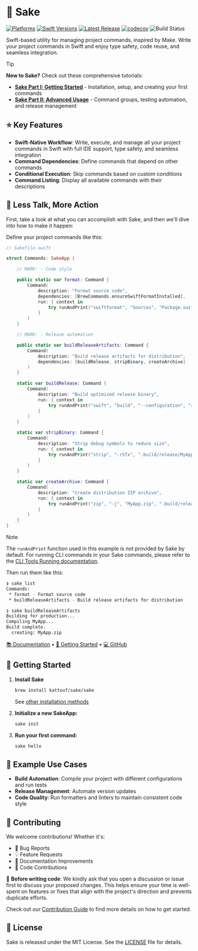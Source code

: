 # 🍶 Sake

[![Platforms](https://img.shields.io/endpoint?url=https%3A%2F%2Fswiftpackageindex.com%2Fapi%2Fpackages%2Fkattouf%2FSake%2Fbadge%3Ftype%3Dplatforms)](https://swiftpackageindex.com/kattouf/Sake)
[![Swift Versions](https://img.shields.io/endpoint?url=https%3A%2F%2Fswiftpackageindex.com%2Fapi%2Fpackages%2Fkattouf%2FSake%2Fbadge%3Ftype%3Dswift-versions)](https://swiftpackageindex.com/kattouf/Sake)
[![Latest Release](https://img.shields.io/github/release/kattouf/Sake.svg)](https://github.com/kattouf/Sake/releases/latest)
[![codecov](https://codecov.io/gh/kattouf/Sake/graph/badge.svg?token=TTQYPIKOPN)](https://codecov.io/gh/kattouf/Sake)
![Build Status](https://github.com/kattouf/Sake/actions/workflows/checks.yml/badge.svg?branch=main)

Swift-based utility for managing project commands, inspired by Make. Write your project commands in Swift and enjoy type safety, code reuse, and seamless integration.

> [!TIP]
> **New to Sake?** Check out these comprehensive tutorials:
> - [**Sake Part I: Getting Started**](https://swifttoolkit.dev/posts/sake-1) - Installation, setup, and creating your first commands
> - [**Sake Part II: Advanced Usage**](https://swifttoolkit.dev/posts/sake-2) - Command groups, testing automation, and release management

## ⭐️ Key Features

- **Swift-Native Workflow**: Write, execute, and manage all your project commands in Swift with full IDE support, type safety, and seamless integration
- **Command Dependencies**: Define commands that depend on other commands
- **Conditional Execution**: Skip commands based on custom conditions
- **Command Listing**: Display all available commands with their descriptions

## 🏃 Less Talk, More Action

First, take a look at what you can accomplish with Sake, and then we'll dive into how to make it happen:

Define your project commands like this:
``` swift
// Sakefile.swift

struct Commands: SakeApp {

    // MARK: - Code style

    public static var format: Command {
        Command(
            description: "Format source code",
            dependencies: [BrewCommands.ensureSwiftFormatInstalled],
            run: { context in
                try runAndPrint("swiftformat", "Sources", "Package.swift")
            }
        )
    }

    // MARK: - Release automation

    public static var buildReleaseArtifacts: Command {
        Command(
            description: "Build release artifacts for distribution",
            dependencies: [buildRelease, stripBinary, createArchive]
        )
    }

    static var buildRelease: Command {
        Command(
            description: "Build optimized release binary",
            run: { context in
                try runAndPrint("swift", "build", "--configuration", "release")
            }
        )
    }

    static var stripBinary: Command {
        Command(
            description: "Strip debug symbols to reduce size",
            run: { context in
                try runAndPrint("strip", "-rSTx", ".build/release/MyApp")
            }
        )
    }

    static var createArchive: Command {
        Command(
            description: "Create distribution ZIP archive",
            run: { context in
                try runAndPrint("zip", "-j", "MyApp.zip", ".build/release/MyApp")
            }
        )
    }
}
```

> [!NOTE]
> The `runAndPrint` function used in this example is not provided by Sake by default. For running CLI commands in your Sake commands, please refer to the [CLI Tools Running documentation](https://sakeswift.org/advanced-cli-tools-running.html).

Then run them like this:
``` sh
❯ sake list
Commands:
 * format - Format source code
 * buildReleaseArtifacts - Build release artifacts for distribution

❯ sake buildReleaseArtifacts
Building for production...
Compiling MyApp...
Build complete.
  creating: MyApp.zip
```

[📚 Documentation](https://sakeswift.org) • [🚀 Getting Started](#-getting-started) • [💻 GitHub](https://github.com/kattouf/Sake)

## 🚀 Getting Started

1. **Install Sake**
   ```bash
   brew install kattouf/sake/sake
   ```
   See [other installation methods](https://sakeswift.org/installation.html)

2. **Initialize a new SakeApp:**
   ```bash
   sake init
   ```

3. **Run your first command:**
   ```bash
   sake hello
   ```

## 📖 Example Use Cases

- **Build Automation**: Compile your project with different configurations and run tests
- **Release Management**: Automate version updates
- **Code Quality**: Run formatters and linters to maintain consistent code style

## 🤝 Contributing

We welcome contributions! Whether it's:
- 🐛 Bug Reports
- 💡 Feature Requests
- 📖 Documentation Improvements
- 🔧 Code Contributions

👋 **Before writing code**: We kindly ask that you open a discussion or issue first to discuss your proposed changes. This helps ensure your time is well-spent on features or fixes that align with the project's direction and prevents duplicate efforts.

Check out our [Contribution Guide](https://sakeswift.org/contribution-guide.html) to find more details on how to get started.

## 📜 License

Sake is released under the MIT License. See the [LICENSE](./LICENSE) file for details.
